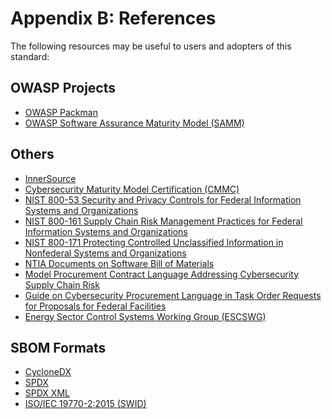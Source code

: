 # Appendix B: References

The following resources may be useful to users and adopters of this standard:

## OWASP Projects

* [OWASP Packman](https://github.com/OWASP/packman)
* [OWASP Software Assurance Maturity Model (SAMM)](https://owasp.org/www-project-samm/)


## Others

* [InnerSource](https://www.oreilly.com/library/view/adopting-innersource/9781492041863/ch01.html)
* [Cybersecurity Maturity Model Certification (CMMC)](https://www.acq.osd.mil/cmmc/)
* [NIST 800-53 Security and Privacy Controls for Federal Information Systems and Organizations](https://nvlpubs.nist.gov/nistpubs/SpecialPublications/NIST.SP.800-53r4.pdf)
* [NIST 800-161 Supply Chain Risk Management Practices for Federal Information Systems and Organizations](https://nvlpubs.nist.gov/nistpubs/SpecialPublications/NIST.SP.800-161.pdf)
* [NIST 800-171 Protecting Controlled Unclassified Information in Nonfederal Systems and Organizations](https://csrc.nist.gov/publications/detail/sp/800-171/rev-2/final) 
* [NTIA Documents on Software Bill of Materials](https://www.ntia.doc.gov/SBOM)
* [Model Procurement Contract Language Addressing Cybersecurity Supply Chain Risk](https://www.eei.org/issuesandpolicy/Documents/EEI%20Law%20-%20Model%20Procurement%20Contract%20Language%20(Version%202)_031919.pdf)
* [Guide on Cybersecurity Procurement Language in Task Order Requests for Proposals for Federal Facilities](https://www.pnnl.gov/main/publications/external/technical_reports/PNNL-28661.pdf)
* [Energy Sector Control Systems Working Group (ESCSWG)](https://www.energy.gov/sites/prod/files/2014/04/f15/CybersecProcurementLanguage-EnergyDeliverySystems_040714_fin.pdf)


## SBOM Formats

* [CycloneDX](https://cyclonedx.org/)
* [SPDX](https://spdx.org/)
* [SPDX XML](https://spdx-ccm.specchain.org/xsdccm/home)
* [ISO/IEC 19770-2:2015 (SWID)](https://www.iso.org/standard/65666.html)

